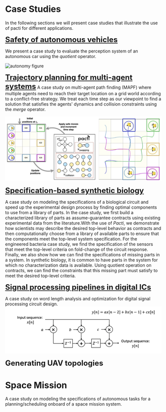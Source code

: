 # Case Studies
In the following sections we will present case studies that illustrate the use of pacti for different applications.

<font size="5">[**Safety of autonomous vehicles**](/pacti/_case_studies/evaluating_perception/saved_results/)</font>

We present a case study to evaluate the perception system of an autonomous car using the _quotient_ operator.

<img src="/pacti/_case_studies/evaluating_perception/imglib/autonomy-stack.png" alt= "autonomy figure" width="700"/>

<font size="5">[**Trajectory planning for multi-agent systems**](/pacti/_case_studies/multiagent_coordination/multiagent/)</font>
A case study on multi-agent path finding (MAPF) where multiple agents need to reach their target location on a grid world according to a conflict-free strategy.
We treat each time step as our viewpoint to find a solution that satisfies the agents' dynamics and collision constraints using the _merge_ operator.

<img src="https://github.com/FormalSystems/media/blob/main/case_studies/multiagent_coordination/multiagent_overview.png?raw=true" alt= "multiagent figure" width="700"/>

<font size="5">[**Specification-based synthetic biology**](/pacti/_case_studies/biocircuit_specifications/specification_based_synthetic_biology/)</font>

A case study on modeling the specifications of a biological circuit and speed up the experimental design process by finding optimal components to use from a library of parts. In the case study, we first build a characterized library of parts as assume-guarantee contracts using existing experimental data from the literature.With the use of _Pacti_, we demonstrate how scientists may describe the desired top-level behavior as contracts and then computationally choose from a library of available parts to ensure that the components meet the top-level system specification. For the engineered bacteria case study, we find the specification of the sensors that meet the top-level criteria on fold-change of the circuit response. Finally, we also show how we can find the specifications of missing parts in a system. In synthetic biology, it is common to have parts in the system for which no characterization data is available. Using quotient operation on contracts, we can find the constraints that this missing part must satisfy to meet the desired top-level criteria.

<font size="5">[**Signal processing pipelines in digital ICs**](/pacti/_case_studies/digital_signal_processing/dsp_wl/)</font>

A case study on word length analysis and optimization for digital signal processing circuit design.
<img src="https://github.com/FormalSystems/media/blob/main/case_studies/digital_signal_processing/digital_filter_flow.png?raw=True" alt= "DSP figure" width="700"/>

<font size="5">**Generating UAV topologies**</font>

# Space Mission

A case study on modeling the specifications of autonomous tasks for a planning/scheduling onboard of a space mission system.
